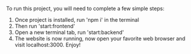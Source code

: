To run this project, you will need to complete a few simple steps:
1. Once project is installed, run 'npm i' in the terminal
2. Then run 'start:frontend'
3. Open a new terminal tab, run 'start:backend'
4. The website is now running, now open your favorite web browser and visit localhost:3000. Enjoy!
